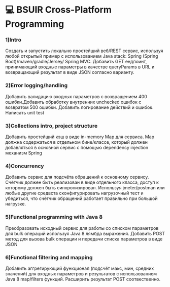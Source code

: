 # :computer: BSUIR Cross-Platform Programming
### 1)Intro
Создать и запустить локально простейший веб/REST сервис, используя любой открытый пример с использованием Java stack: Spring (Spring Boot)/maven/gradle/Jersey/ Spring MVC. Добавить GET ендпоинт, принимающий входные параметры в качестве queryParams в URL и возвращающий результат в виде JSON согласно варианту.

### 2)Error logging/handling
Добавить валидацию входных параметров с возвращением 400 ошибки.Добавить обработку внутренних unchecked ошибок с возвратом 500 ошибки. Добавить логирование действий и ошибок. Написать unit test 

### 3)Collections intro, project structure 
Добавить простейший кэш в виде in-memory Map для сервиса. Map должна содержаться в отдельном бине/классе, который должен добавляться в основной сервис с помощью dependency injection механизм Spring

### 4)Concurrency 
Добавить сервис для подсчёта обращений к основному сервису. Счётчик должен быть реализован в виде отдельного класса, доступ к которому должен быть синхронизирован. Используя jmeter/postman или любые другие средвста сконфигурировать нагрузочный тест и убедиться, что счётчик обращений работает правильно при большой нагрузке.

### 5)Functional programming with Java 8
Преобразовать исходный сервис для работы со списком параметров для bulk операций используя Java 8 лямбда выражения. Добавить POST метод для вызова bulk операции и передачи списка параметров в виде JSON

### 6)Functional filtering and mapping
Добавить аггрегирующий функционал (подсчёт макс, мин, средних значений) для входных параметров и результатов с использованием Java 8 map/filters функций. Расширить результат POST соотвественно.
